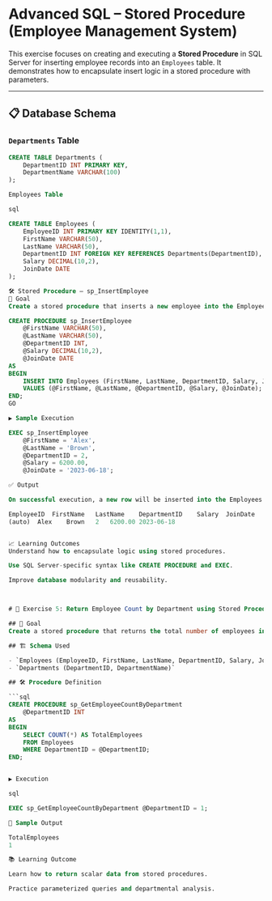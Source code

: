 # Advanced SQL – Stored Procedure (Employee Management System)

This exercise focuses on creating and executing a **Stored Procedure** in SQL Server for inserting employee records into an `Employees` table. It demonstrates how to encapsulate insert logic in a stored procedure with parameters.

---

## 📋 Database Schema

### `Departments` Table

```sql
CREATE TABLE Departments (
    DepartmentID INT PRIMARY KEY,
    DepartmentName VARCHAR(100)
);

Employees Table

sql

CREATE TABLE Employees (
    EmployeeID INT PRIMARY KEY IDENTITY(1,1),
    FirstName VARCHAR(50),
    LastName VARCHAR(50),
    DepartmentID INT FOREIGN KEY REFERENCES Departments(DepartmentID),
    Salary DECIMAL(10,2),
    JoinDate DATE
);

🛠️ Stored Procedure – sp_InsertEmployee
📌 Goal
Create a stored procedure that inserts a new employee into the Employees table using parameters.

CREATE PROCEDURE sp_InsertEmployee
    @FirstName VARCHAR(50),
    @LastName VARCHAR(50),
    @DepartmentID INT,
    @Salary DECIMAL(10,2),
    @JoinDate DATE
AS
BEGIN
    INSERT INTO Employees (FirstName, LastName, DepartmentID, Salary, JoinDate)
    VALUES (@FirstName, @LastName, @DepartmentID, @Salary, @JoinDate);
END;
GO

▶️ Sample Execution

EXEC sp_InsertEmployee
    @FirstName = 'Alex',
    @LastName = 'Brown',
    @DepartmentID = 2,
    @Salary = 6200.00,
    @JoinDate = '2023-06-18';

✅ Output

On successful execution, a new row will be inserted into the Employees table:

EmployeeID	FirstName	LastName	DepartmentID	Salary	JoinDate
(auto)	Alex	Brown	2	6200.00	2023-06-18


📈 Learning Outcomes
Understand how to encapsulate logic using stored procedures.

Use SQL Server-specific syntax like CREATE PROCEDURE and EXEC.

Improve database modularity and reusability.



# 🧠 Exercise 5: Return Employee Count by Department using Stored Procedure

## 🎯 Goal
Create a stored procedure that returns the total number of employees in a specific department.

## 🏗️ Schema Used

- `Employees (EmployeeID, FirstName, LastName, DepartmentID, Salary, JoinDate)`
- `Departments (DepartmentID, DepartmentName)`

## 🛠️ Procedure Definition

```sql
CREATE PROCEDURE sp_GetEmployeeCountByDepartment
    @DepartmentID INT
AS
BEGIN
    SELECT COUNT(*) AS TotalEmployees
    FROM Employees
    WHERE DepartmentID = @DepartmentID;
END;


▶️ Execution

sql

EXEC sp_GetEmployeeCountByDepartment @DepartmentID = 1;

🧮 Sample Output

TotalEmployees
1

📚 Learning Outcome

Learn how to return scalar data from stored procedures.

Practice parameterized queries and departmental analysis.
